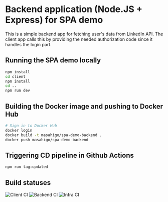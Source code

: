 # Backend application (Node.JS + Express) for SPA demo

This is a simple backend app for fetching user's data from LinkedIn API. The client app calls this by providing the needed authorization code since it handles the login part.

## Running the SPA demo locally

```bash
npm install
cd client
npm install
cd ..
npm run dev
```

## Building the Docker image and pushing to Docker Hub

```bash
# Sign in to Docker Hub
docker login
docker build -t masahigo/spa-demo-backend .
docker push masahigo/spa-demo-backend
```

## Triggering CD pipeline in Github Actions

```bash
npm run tag:updated
```

## Build statuses

![Client CI](https://github.com/Masahigo/dev-playground/workflows/Client%20CI/badge.svg)
![Backend CI](https://github.com/Masahigo/dev-playground/workflows/Backend%20CI/badge.svg)
![Infra CI](https://github.com/Masahigo/dev-playground/workflows/Infra%20CI/badge.svg)
